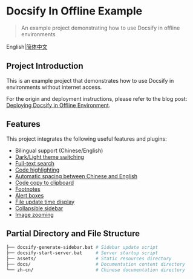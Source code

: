 # Docsify In Offline Example

> An example project demonstrating how to use Docsify in offline environments

English|[简体中文](zh-cn/README.md)

## Project Introduction

This is an example project that demonstrates how to use Docsify in environments without internet access.

For the origin and deployment instructions, please refer to the blog post: [Deploying Docsify in Offline Environment](https://viazure.cc/posts/development/deploying-docsify-in-offline-environment/).

## Features

This project integrates the following useful features and plugins:

- Bilingual support (Chinese/English)
- [Dark/Light theme switching](https://github.com/boopathikumar018/docsify-darklight-theme)
- [Full-text search](https://docsify.js.org/#/plugins?id=full-text-search)
- [Code highlighting](https://docsify.js.org/#/language-highlight)
- [Automatic spacing between Chinese and English](https://github.com/sy-records/docsify-pangu)
- [Code copy to clipboard](https://github.com/jperasmus/docsify-copy-code)
- [Footnotes](https://github.com/sy-records/docsify-footnotes)
- [Alert boxes](https://github.com/fzankl/docsify-plugin-flexible-alerts)
- [File update time display](https://github.com/fzankl/docsify-plugin-flexible-alerts)
- [Collapsible sidebar](https://github.com/iPeng6/docsify-sidebar-collapse)
- [Image zooming](https://kingdido999.github.io/zooming/docs/#/)

## Partial Directory and File Structure

```bash
├── docsify-generate-sidebar.bat # Sidebar update script
├── docsify-start-server.bat     # Server startup script
├── assets/                      # Static resources directory
├── docs/                        # Documentation content directory
└── zh-cn/                       # Chinese documentation directory
```
